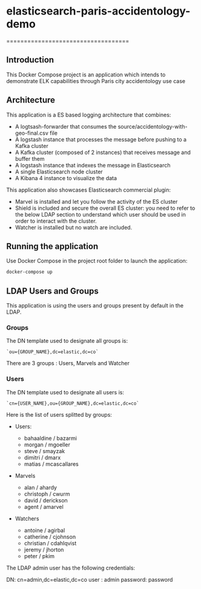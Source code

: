 # elasticsearch-paris-accidentology-demo
===================================

## Introduction ##

This Docker Compose project is an application which intends to demonstrate
ELK capabilities through Paris city accidentology use case

## Architecture

This application is a ES based logging architecture that combines: 
- A logtsash-forwarder that consumes the source/accidentology-with-geo-final.csv file
- A logstash instance that processes the message before pushing to a Kafka cluster
- A Kafka cluster (composed of 2 instances) that receives message and buffer them
- A logstash instance that indexes the message in Elasticsearch
- A single Elasticsearch node cluster
- A Kibana 4 instance to visualize the data

This application also showcases Elasticsearch commercial plugin:
- Marvel is installed and let you follow the activity of the ES cluster
- Shield is included and secure the overall ES cluster: you need 
to refer to the below LDAP section to understand which user should be used in order
to interact with the cluster.
- Watcher is installed but no watch are included.

## Running the application ##

Use Docker Compose in the project root folder to launch the application: 

```bash
docker-compose up

```

## LDAP Users and Groups ##

This application is using the users and groups present by default in the LDAP.

### Groups ###

The DN template used to designate all groups is:

    `ou={GROUP_NAME},dc=elastic,dc=co`

There are 3 groups : Users, Marvels and Watcher

### Users ###

The DN template used to designate all users is:

    `cn={USER_NAME},ou={GROUP_NAME},dc=elastic,dc=co`

Here is the list of users splitted by groups:

- Users:
    - bahaaldine / bazarmi
    - morgan / mgoeller
    - steve / smayzak
    - dimitri / dmarx
    - matias / mcascallares

- Marvels
    - alan / ahardy
    - christoph / cwurm
    - david / derickson
    - agent / amarvel

- Watchers
    - antoine / agirbal
    - catherine / cjohnson
    - christian / cdahlqvist
    - jeremy / jhorton
    - peter / pkim

The LDAP admin user has the following credentials:

DN: cn=admin,dc=elastic,dc=co
user : admin
password:  password
